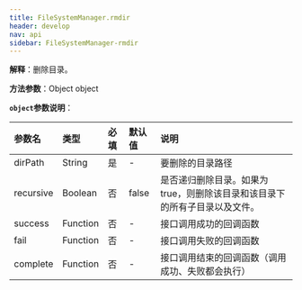 ```yaml
---
title: FileSystemManager.rmdir
header: develop
nav: api
sidebar: FileSystemManager-rmdir
---
```




**解释**：删除目录。

**方法参数**：Object object

**`object`参数说明**：

|参数名 |类型|必填|默认值|说明|
|:----|:----|:----|:----|:----|
|dirPath|String|是|-|要删除的目录路径|
|recursive|Boolean|否|false|是否递归删除目录。如果为 true，则删除该目录和该目录下的所有子目录以及文件。|
|success|Function|否|-|接口调用成功的回调函数|
|fail|Function|否|-|接口调用失败的回调函数|
|complete|Function|否|-|接口调用结束的回调函数（调用成功、失败都会执行）|

